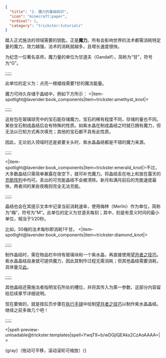 ```json
{
  "title": "2. 魔力的基础知识",
  "icon": "minecraft:paper",
  "ordinal": 1,
  "category": "trickster:tutorials"
}
```

踏入正式施法的领域需要的钥匙，正是**魔力**。所有会影响世界的法术都需消耗特定量的魔力，效力越强，法术的消耗就越多，且增长速度很快。


为纪念一位著名巫师，魔力量的单位为甘道夫（Gandalf），简称为“甘”，符号为“G”。

;;;;;

此单位的定义为：点亮一根蜡烛需要1甘的魔法能量。


魔力可持久存储于晶结中，例如下方所示：
<|item-spotlight@lavender:book_components|item=trickster:amethyst_knot|>

;;;;;

这些包在玻璃球壳中的宝石能存储魔力，宝石的稀有程度不同，存储的量也不同。某些宝石制成晶结后会有特殊的性质。如紫水晶在制成晶结之时就已拥有魔力，但无法以已知方式再次填充；其他的宝石都不具有此性质。


因此，无论初入领域时还是紧要关头时，紫水晶晶结都是不错的魔力来源。

;;;;;

<|item-spotlight@lavender:book_components|item=trickster:emerald_knot|>不过，大多数晶结只需简单暴露在夜空下，就可补充魔力。将晶结丢在地上和放在露天的[充能阵列](^trickster:items/charging_array)中均可。丢出的可充能晶结不会被清除。新月和满月前后的充能速度最快，两者间的某些夜晚则完全无法充能。

;;;;;

晶结也会在其提示文本中记录当前消耗速率，使用梅林（Merlin）作为单位，简称为“梅”，符号为“M”。此单位的定义为甘道夫每刻；其中，刻是有意义时间的最小单位，相当于1/20秒。


比如，50梅的法术每秒即消耗1千甘。
<|item-spotlight@lavender:book_components|item=trickster:diamond_knot|>

;;;;;

制作晶结时，需在物品栏中持有玻璃块和一个紫水晶，再直接使用[望月者之技巧](^trickster:ploys/mana#2)。紫水晶晶结自身就可提供魔力，因此其制作过程无需消耗；但其他晶结需要消耗，具体量见[此](^trickster:concepts/mana)。

;;;;;

其他晶结还需施法者指明宝石所处的槽位，并将其传入为第一参数，这部分内容留给后续章节详细说明。


现在要做的，就是按后页步骤在[执行手镜](^trickster:items/mirror_of_evaluation)中绘制[望月者之技巧](^trickster:ploys/mana#2)以制作紫水晶晶结。继续之前多做几个吧！

;;;;;

<|spell-preview-unloadable@trickster:templates|spell=YwqT9+b/wDGjlQEAks2CzAoAAAA=|>

{gray}（拖动可平移，滚动滚轮可缩放）{}

